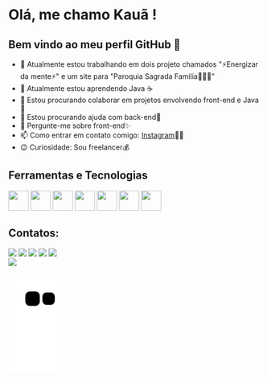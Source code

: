# Olá, me chamo Kauã ! 
## Bem vindo ao meu perfil GitHub 👋

- 🔭 Atualmente estou trabalhando em dois projeto chamados "⚡Energizar da mente⚡" e um site para "Paroquia Sagrada Familia👨‍👧‍👧"
- 🌱 Atualmente estou aprendendo Java ☕
- 👯 Estou procurando colaborar em projetos envolvendo front-end e Java🎁
- 🤔 Estou procurando ajuda com back-end🧨
- 💬 Pergunte-me sobre front-end✨
- 📫 Como entrar em contato comigo: <a href="https://www.instagram.com/kaua_prestes1/">Instagram</a>🤙🏼
- 😉 Curiosidade: Sou freelancer💰

## Ferramentas e Tecnologias

<img src="https://cdn.jsdelivr.net/gh/devicons/devicon/icons/html5/html5-original.svg" width="40" height="40" /> <img src="https://cdn.jsdelivr.net/gh/devicons/devicon/icons/css3/css3-original.svg" width="40" height="40" />
<img src="https://cdn.jsdelivr.net/gh/devicons/devicon/icons/bootstrap/bootstrap-original.svg" width="40" height="40" /> <img src="https://cdn.jsdelivr.net/gh/devicons/devicon/icons/figma/figma-original.svg" width="40" height="40" /> <img src="https://cdn.jsdelivr.net/gh/devicons/devicon/icons/git/git-original.svg" width="40" height="40"  /> <img src="https://cdn.jsdelivr.net/gh/devicons/devicon/icons/javascript/javascript-original.svg" width="40" height="40" /> <img src="https://cdn.jsdelivr.net/gh/devicons/devicon/icons/jquery/jquery-original.svg" width="40" height="40" /> 




## Contatos:

<div>
<a href="https://www.youtube.com/https://www.youtube.com/channel/UCRIr72xZSftBjm-_S95sZvw/featured" target="_blank"><img src="https://img.shields.io/badge/YouTube-FF0000?style=for-the-badge&logo=youtube&logoColor=white" target="_blank"></a>
<a href="https://instagram.com/https://www.instagram.com/kaua_prestes1/" target="_blank"><img src="https://img.shields.io/badge/-Instagram-%23E4405F?style=for-the-badge&logo=instagram&logoColor=white" target="_blank"></a>
<a href="https://www.twitch.tv/seu-usuário-aqui" target="_blank"><img src="https://img.shields.io/badge/Twitch-9146FF?style=for-the-badge&logo=twitch&logoColor=white" target="_blank"></a>
<a href = "mailto:contato@seu-usuário-aqui"><img src="https://img.shields.io/badge/Gmail-D14836?style=for-the-badge&logo=gmail&logoColor=white" target="_blank"></a>
<a href="https://www.linkedin.com/in/seu-usuário-linkedln-aqui" target="_blank"><img src="https://img.shields.io/badge/-LinkedIn-%230077B5?style=for-the-badge&logo=linkedin&logoColor=white" target="_blank"></a>   
</div>
  
  
  <div>
  <img src="https://acegif.com/wp-content/uploads/cat-typing-21.gif" style= "text aling: center;">

  
  ![Snake animation](https://github.com/rafaballerini/rafaballerini/blob/output/github-contribution-grid-snake.svg)
 
 

  
 

